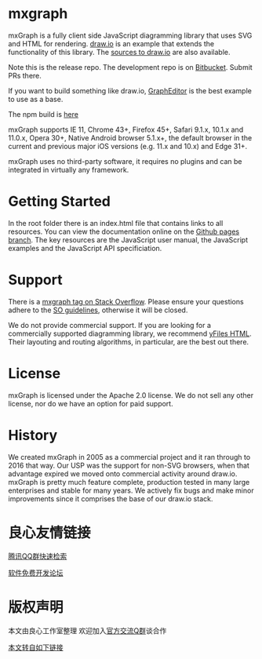 mxgraph
=======

mxGraph is a fully client side JavaScript diagramming library that uses SVG and HTML for rendering. [draw.io](http://u.720life.cn/g/2d8cb397c4778a61b191f0583250b6e2e03c8f25c5bb2571a888be9ccef3e4de) is an example that extends the functionality of this library. The [sources to draw.io](http://u.720life.cn/g/54145d0471d91890860f7f8463c030466fe9e926ce79d31aa1ce3553ed66dbbc129e8a265a1c1b67e1afd84f2cdcad70) are also available.

Note this is the release repo. The development repo is on [Bitbucket](http://u.720life.cn/g/72026af82e032ae6e7744b1eb21f3c088162c38eb06adaf6b3290cd36ba7f0d465cba21b10740808ef8041740ebf8c45). Submit PRs there.

If you want to build something like draw.io, [GraphEditor](http://u.720life.cn/g/5a4c6ec03020ea963a37e507237f5a4cd27b93485fbd15202cbc7963d47c085a078013bcc5105c24981d4aa0aae7d9a111c36c4225fd48e6056b1b29986cb0ff571879bbaad6163dce2110871df8e122) is the best example to use as a base.

The npm build is [here](http://u.720life.cn/g/920c024f0b8c5aa5e32c4f88af4e6c968cdad901f0f4e75c6af81205dec9b21938d3b6667701710349b00e22ce7adef8)

mxGraph supports IE 11, Chrome 43+, Firefox 45+, Safari 9.1.x, 10.1.x and 11.0.x, Opera 30+, Native Android browser 5.1.x+, the default browser in the current and previous major iOS versions (e.g. 11.x and 10.x) and Edge 31+.

mxGraph uses no third-party software, it requires no plugins and can be integrated in virtually any framework.

Getting Started
===============

In the root folder there is an index.html file that contains links to all resources. You can view the documentation online on the [Github pages branch](http://u.720life.cn/g/5a4c6ec03020ea963a37e507237f5a4cd27b93485fbd15202cbc7963d47c085a39584ef1831da8c63727d2851e3dbde0). The key resources are the JavaScript user manual, the JavaScript examples and the JavaScript API specificiation.

Support
=======

There is a [mxgraph tag on Stack Overflow](http://u.720life.cn/g/ddb1c8aa997182cb1a4af16f7df394520a2863231ad8d7352308cd295ccf0ae9ea9aa2b6c364b862a0f9c7bc0081b81ff1f3f84ca1c9bd3d4f3a63852c95f645). Please ensure your questions adhere to the [SO guidelines](http://u.720life.cn/g/ddb1c8aa997182cb1a4af16f7df3945212b292de6656cd60ae28c94cc9f68e90268bea9c72e08b18dfdefa458f2d795d), otherwise it will be closed.

We do not provide commercial support. If you are looking for a commercially supported diagramming library, we recommend [yFiles HTML](http://u.720life.cn/g/fdcdef4a687004cb5e4576117d1af12fba7a39618d2178e1066fcff77d2b32409f68c1deec1c5de0d60c8dcbb6defde3). Their layouting and routing algorithms, in particular, are the best out there.

License
=======

mxGraph is licensed under the Apache 2.0 license. We do not sell any other license, nor do we have an option for paid support.

History
=======

We created mxGraph in 2005 as a commercial project and it ran through to 2016 that way. Our USP was the support for non-SVG browsers, when that advantage expired we moved onto commercial activity around draw.io. mxGraph is pretty much feature complete, production tested in many large enterprises and stable for many years. We actively fix bugs and make minor improvements since it comprises the base of our draw.io stack.



 # 良心友情链接

[腾讯QQ群快速检索](http://u.720life.cn/s/8cf73f7c)

[软件免费开发论坛](http://u.720life.cn/s/bbb01dc0)

# 版权声明 

本文由良心工作室整理 欢迎加入[官方交流Q群](https://u.720life.cn/s/f2316816)谈合作

[本文转自如下链接](http://u.720life.cn/g/2e71d0f0a5c601172267ba20d3a43c6e82345fbf29b41257a5f393c863663eeaece4a399e96ff22101de5c5ae83b0e2de2d74c5b30c4abc1b3ce8c39390d7de5)